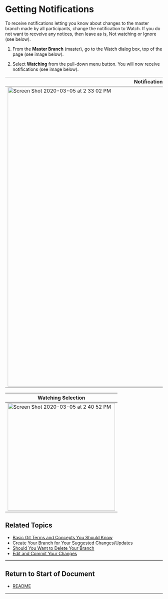 # Getting Notifications

To receive notifications letting you know about changes to the master branch made by all participants, change the notification to Watch. If you do not want to recveive any notices, then leave as is, Not watching or Ignore (see below).  

1. From the **Master Branch** (master), go to the Watch dialog box, top of the page (see image below).

2. Select **Watching** from the pull-down menu button. You will now receive notifications (see image below). 

| Notification Watch |
| ------------- |
| <img width="954" alt="Screen Shot 2020-03-05 at 2 33 02 PM" src="https://user-images.githubusercontent.com/61600802/76032214-3bfec080-5eee-11ea-8b04-a7ad8a73daeb.png"> |

| Watching Selection |
| ------------- |
| <img width="343" alt="Screen Shot 2020-03-05 at 2 40 52 PM" src="https://user-images.githubusercontent.com/61600802/76032716-57b69680-5eef-11ea-8a53-2f5c60566002.png"> |

## Related Topics


* [Basic Git Terms and Concepts You Should Know](z_1_concepts.md)
* [Create Your Branch for Your Suggested Changes/Updates](z_3_create-your-branch.md)
* [Should You Want to Delete Your Branch](z_4_remove-your-branch.md)
* [Edit and Commit Your Changes](z_5_edit-and-commit-your-changes.md)


----------------------
## Return to Start of Document

* [README](README.md)
 
----------------------
